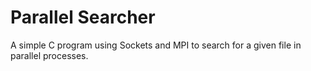 # Parallel Searcher

A simple C program using Sockets and MPI to search for a given file in parallel processes.
